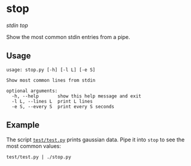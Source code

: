 # stop

*stdin top*

Show the most common stdin entries from a pipe.

## Usage

    usage: stop.py [-h] [-l L] [-e S]

    Show most common lines from stdin

    optional arguments:
      -h, --help       show this help message and exit
      -l L, --lines L  print L lines
      -e S, --every S  print every S seconds

## Example

The script [`test/test.py`](test/test.py) prints gaussian data. Pipe it into `stop` to see the most common values:

    test/test.py | ./stop.py
